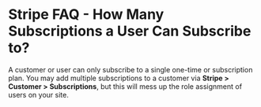 ---
---
# Stripe FAQ - How Many Subscriptions a User Can Subscribe to?
 A customer or user can only subscribe to a single one-time or subscription plan. You may add multiple subscriptions to a customer via <strong>S</strong><strong>tripe &gt; Customer &gt; Subscriptions</strong>, but this will mess up the role assignment of users on your site.